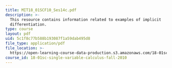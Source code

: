 ```yaml
---
title: MIT18_01SCF10_Ses14c.pdf
description: >-
  This resource contains information related to examples of implicit
  differentiation.
type: course
layout: pdf
uid: 5c1f8c77b588b193087f1a59dab495d8
file_type: application/pdf
file_location: >-
  https://open-learning-course-data-production.s3.amazonaws.com/18-01sc-single-variable-calculus-fall-2010/5c1f8c77b588b193087f1a59dab495d8_MIT18_01SCF10_Ses14c.pdf
course_id: 18-01sc-single-variable-calculus-fall-2010
---
```

